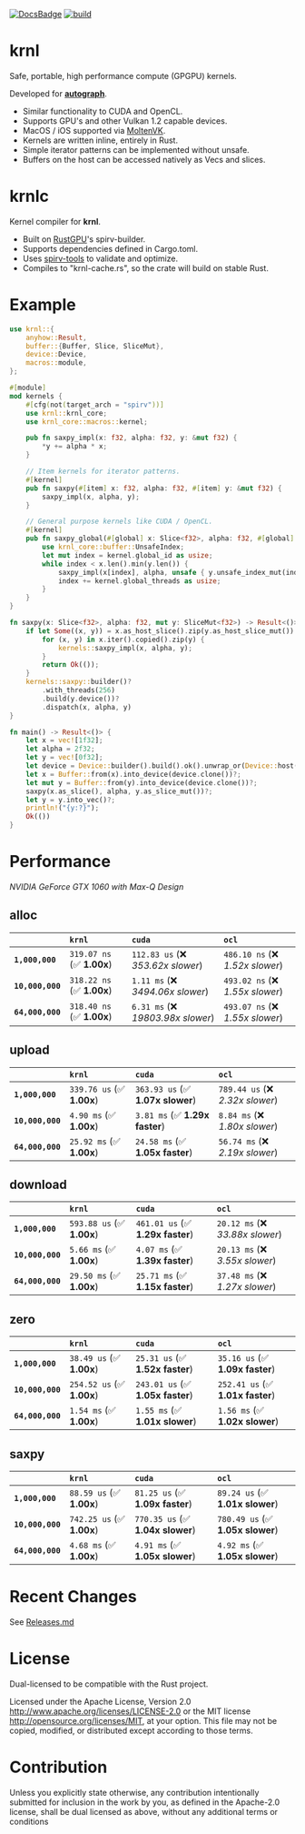 [![DocsBadge]][Docs]
[![build](https://github.com/charles-r-earp/krnl/actions/workflows/ci.yaml/badge.svg)](https://github.com/charles-r-earp/krnl/actions/workflows/ci.yaml)

[Docs]: https://docs.rs/krnl
[DocsBadge]: https://docs.rs/krnl/badge.svg

# **krnl**
Safe, portable, high performance compute (GPGPU) kernels.

Developed for [**autograph**](https://github.com/charles-r-earp/autograph). 
- Similar functionality to CUDA and OpenCL.
- Supports GPU's and other Vulkan 1.2 capable devices.
- MacOS / iOS supported via [MoltenVK](https://github.com/KhronosGroup/MoltenVK).
- Kernels are written inline, entirely in Rust.
- Simple iterator patterns can be implemented without unsafe.
- Buffers on the host can be accessed natively as Vecs and slices.

# **krnlc**
Kernel compiler for **krnl**. 
- Built on [RustGPU](https://github.com/EmbarkStudios/rust-gpu)'s spirv-builder.
- Supports dependencies defined in Cargo.toml. 
- Uses [spirv-tools](https://github.com/EmbarkStudios/spirv-tools-rs) to validate and optimize. 
- Compiles to "krnl-cache.rs", so the crate will build on stable Rust.

# Example
```rust
use krnl::{
    anyhow::Result,
    buffer::{Buffer, Slice, SliceMut},
    device::Device,
    macros::module,
};

#[module]
mod kernels {
    #[cfg(not(target_arch = "spirv"))]
    use krnl::krnl_core;
    use krnl_core::macros::kernel;

    pub fn saxpy_impl(x: f32, alpha: f32, y: &mut f32) {
        *y += alpha * x;
    }

    // Item kernels for iterator patterns.
    #[kernel]
    pub fn saxpy(#[item] x: f32, alpha: f32, #[item] y: &mut f32) {
        saxpy_impl(x, alpha, y);
    }

    // General purpose kernels like CUDA / OpenCL.
    #[kernel]
    pub fn saxpy_global(#[global] x: Slice<f32>, alpha: f32, #[global] y: UnsafeSlice<f32>) {
        use krnl_core::buffer::UnsafeIndex;
        let mut index = kernel.global_id as usize;
        while index < x.len().min(y.len()) {
            saxpy_impl(x[index], alpha, unsafe { y.unsafe_index_mut(index) });
            index += kernel.global_threads as usize;
        }
    }
}

fn saxpy(x: Slice<f32>, alpha: f32, mut y: SliceMut<f32>) -> Result<()> {
    if let Some((x, y)) = x.as_host_slice().zip(y.as_host_slice_mut()) {
        for (x, y) in x.iter().copied().zip(y) {
            kernels::saxpy_impl(x, alpha, y);
        }
        return Ok(());
    } 
    kernels::saxpy::builder()?
        .with_threads(256)
        .build(y.device())?
        .dispatch(x, alpha, y) 
}

fn main() -> Result<()> {
    let x = vec![1f32];
    let alpha = 2f32;
    let y = vec![0f32];
    let device = Device::builder().build().ok().unwrap_or(Device::host());
    let x = Buffer::from(x).into_device(device.clone())?;
    let mut y = Buffer::from(y).into_device(device.clone())?;
    saxpy(x.as_slice(), alpha, y.as_slice_mut())?;
    let y = y.into_vec()?;
    println!("{y:?}");
    Ok(())
}
```

# Performance 
*NVIDIA GeForce GTX 1060 with Max-Q Design*

## alloc

|                  | `krnl`                    | `cuda`                             | `ocl`                             |
|:-----------------|:--------------------------|:-----------------------------------|:--------------------------------- |
| **`1,000,000`**  | `319.07 ns` (✅ **1.00x**) | `112.83 us` (❌ *353.62x slower*)   | `486.10 ns` (❌ *1.52x slower*)    |
| **`10,000,000`** | `318.22 ns` (✅ **1.00x**) | `1.11 ms` (❌ *3494.06x slower*)    | `493.02 ns` (❌ *1.55x slower*)    |
| **`64,000,000`** | `318.40 ns` (✅ **1.00x**) | `6.31 ms` (❌ *19803.98x slower*)   | `493.07 ns` (❌ *1.55x slower*)    |

## upload

|                  | `krnl`                    | `cuda`                           | `ocl`                             |
|:-----------------|:--------------------------|:---------------------------------|:--------------------------------- |
| **`1,000,000`**  | `339.76 us` (✅ **1.00x**) | `363.93 us` (✅ **1.07x slower**) | `789.44 us` (❌ *2.32x slower*)    |
| **`10,000,000`** | `4.90 ms` (✅ **1.00x**)   | `3.81 ms` (✅ **1.29x faster**)   | `8.84 ms` (❌ *1.80x slower*)      |
| **`64,000,000`** | `25.92 ms` (✅ **1.00x**)  | `24.58 ms` (✅ **1.05x faster**)  | `56.74 ms` (❌ *2.19x slower*)     |

## download

|                  | `krnl`                    | `cuda`                           | `ocl`                             |
|:-----------------|:--------------------------|:---------------------------------|:--------------------------------- |
| **`1,000,000`**  | `593.88 us` (✅ **1.00x**) | `461.01 us` (✅ **1.29x faster**) | `20.12 ms` (❌ *33.88x slower*)    |
| **`10,000,000`** | `5.66 ms` (✅ **1.00x**)   | `4.07 ms` (✅ **1.39x faster**)   | `20.13 ms` (❌ *3.55x slower*)     |
| **`64,000,000`** | `29.50 ms` (✅ **1.00x**)  | `25.71 ms` (✅ **1.15x faster**)  | `37.48 ms` (❌ *1.27x slower*)     |

## zero

|                  | `krnl`                    | `cuda`                           | `ocl`                             |
|:-----------------|:--------------------------|:---------------------------------|:--------------------------------- |
| **`1,000,000`**  | `38.49 us` (✅ **1.00x**)  | `25.31 us` (✅ **1.52x faster**)  | `35.16 us` (✅ **1.09x faster**)   |
| **`10,000,000`** | `254.52 us` (✅ **1.00x**) | `243.01 us` (✅ **1.05x faster**) | `252.41 us` (✅ **1.01x faster**)  |
| **`64,000,000`** | `1.54 ms` (✅ **1.00x**)   | `1.55 ms` (✅ **1.01x slower**)   | `1.56 ms` (✅ **1.02x slower**)    |

## saxpy

|                  | `krnl`                    | `cuda`                           | `ocl`                             |
|:-----------------|:--------------------------|:---------------------------------|:--------------------------------- |
| **`1,000,000`**  | `88.59 us` (✅ **1.00x**)  | `81.25 us` (✅ **1.09x faster**)  | `89.24 us` (✅ **1.01x slower**)   |
| **`10,000,000`** | `742.25 us` (✅ **1.00x**) | `770.35 us` (✅ **1.04x slower**) | `780.49 us` (✅ **1.05x slower**)  |
| **`64,000,000`** | `4.68 ms` (✅ **1.00x**)   | `4.91 ms` (✅ **1.05x slower**)   | `4.92 ms` (✅ **1.05x slower**)    |

# Recent Changes 
See [Releases.md](https://github.com/charles-r-earp/krnl/blob/main/Releases.md)

# License
Dual-licensed to be compatible with the Rust project.

Licensed under the Apache License, Version 2.0 http://www.apache.org/licenses/LICENSE-2.0 or the MIT license http://opensource.org/licenses/MIT, at your option. This file may not be copied, modified, or distributed except according to those terms.

# Contribution
Unless you explicitly state otherwise, any contribution intentionally submitted for inclusion in the work by you, as defined in the Apache-2.0 license, shall be dual licensed as above, without any additional terms or conditions
